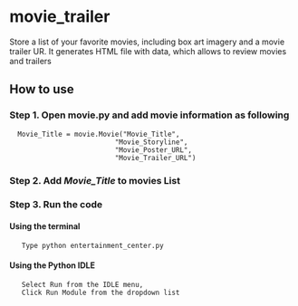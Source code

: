 # movie_trailer

Store a list of your favorite movies, including box art imagery and a movie trailer UR.
It generates HTML file with data, which allows to review movies and trailers

## How to use
  
  ### Step 1. Open **movie.py** and  add movie information as following
  
      Movie_Title = movie.Movie("Movie_Title",
                              "Movie_Storyline",
                              "Movie_Poster_URL",
                              "Movie_Trailer_URL")
                              
  ### Step 2. Add _Movie_Title_ to **movies** List
      
  ### Step 3. Run the code
    
   #### Using the terminal
       Type python entertainment_center.py
   #### Using the Python IDLE
       Select Run from the IDLE menu,
       Click Run Module from the dropdown list

